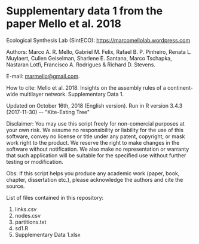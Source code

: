 # Supplementary data 1 from the paper Mello et al. 2018


Ecological Synthesis Lab (SintECO): https://marcomellolab.wordpress.com

Authors: Marco A. R. Mello, Gabriel M. Felix, Rafael B. P. Pinheiro, Renata L. Muylaert, Cullen Geiselman, Sharlene E. Santana, Marco Tschapka, Nastaran Lotfi, Francisco A. Rodrigues & Richard D. Stevens.

E-mail: marmello@gmail.com. 

How to cite: Mello et al. 2018. Insights on the assembly rules of a continent-wide multilayer network. Supplementary Data 1.

Updated on October 16th, 2018 (English version).
Run in R version 3.4.3 (2017-11-30) -- "Kite-Eating Tree"

Disclaimer: You may use this script freely for non-comercial purposes at your own risk. We assume no responsibility or
liability for the use of this software, convey no license or title under any patent, copyright, or mask work right
to the product. We reserve the right to make changes in the software without notification. We also make no representation or warranty that such application will be suitable for the specified use without further testing or modification.

Obs: If this script helps you produce any academic work (paper, book, chapter, dissertation etc.), please acknowledge the authors and cite the source.

List of files contained in this repository:

1. links.csv
2. nodes.csv
3. partitions.txt
4. sd1.R
5. Supplementary Data 1.xlsx

